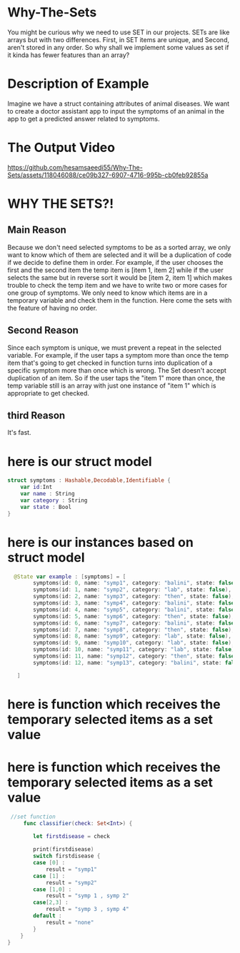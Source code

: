 # Why-The-Sets
You might be curious why we need to use SET in our projects. SETs are like arrays but with two differences. First, in SET items are unique, and Second, aren't stored in any order. So why shall we implement some values as set if it kinda has fewer features than an array?


# Description of Example 

Imagine we have a struct containing attributes of animal diseases. We want to create a doctor assistant app to input the symptoms of an animal in the app to get a predicted answer related to symptoms.

# The Output Video

https://github.com/hesamsaeedi55/Why-The-Sets/assets/118046088/ce09b327-6907-4716-995b-cb0feb92855a

# WHY THE SETS?!
 
## Main Reason

Because we don't need selected symptoms to be as a sorted array, we only want to know which of them are selected and it will be a duplication of code if we decide to define them in order. For example, if the user chooses the first and the second item the temp item is [item 1, item 2] while if the user selects the same but in reverse sort it would be [item 2, item 1] which makes trouble to check the temp item and we have to write two or more cases for one group of symptoms. We only need to know which items are in a temporary variable and check them in the function. Here come the sets with the feature of having no order.

## Second Reason

Since each symptom is unique, we must prevent a repeat in the selected variable. For example, if the user taps a symptom more than once the temp item that's going to get checked in function turns into duplication of a specific symptom more than once which is wrong. The Set doesn't accept duplication of an item. So if the user taps the "item 1" more than once, the temp variable still is an array with just one instance of "item 1" which is appropriate to get checked.

## third Reason

It's fast.



# here is our struct model 

```swift
struct symptoms : Hashable,Decodable,Identifiable {
    var id:Int
    var name : String
    var category : String
    var state : Bool
}
```
# here is our instances based on struct model 

```swift
  @State var example : [symptoms] = [
        symptoms(id: 0, name: "symp1", category: "balini", state: false),
        symptoms(id: 1, name: "symp2", category: "lab", state: false),
        symptoms(id: 2, name: "symp3", category: "then", state: false),
        symptoms(id: 3, name: "symp4", category: "balini", state: false),
        symptoms(id: 4, name: "symp5", category: "balini", state: false),
        symptoms(id: 5, name: "symp6", category: "then", state: false),
        symptoms(id: 6, name: "symp7", category: "balini", state: false),
        symptoms(id: 7, name: "symp8", category: "then", state: false),
        symptoms(id: 8, name: "symp9", category: "lab", state: false),
        symptoms(id: 9, name: "symp10", category: "lab", state: false),
        symptoms(id: 10, name: "symp11", category: "lab", state: false),
        symptoms(id: 11, name: "symp12", category: "then", state: false),
        symptoms(id: 12, name: "symp13", category: "balini", state: false)

   ]
```
# here is function which receives the temporary selected items as a set value


# here is function which receives the temporary selected items as a set value

```swift
 //set function
     func classifier(check: Set<Int>) {

        let firstdisease = check
        
        print(firstdisease)
        switch firstdisease {
        case [0] :
            result = "symp1"
        case [1] :
            result = "symp2"
        case [1,0] :
            result = "symp 1 , symp 2"
        case[2,3] :
            result = "symp 3 , symp 4"
        default :
            result = "none"
        }
    }
}
```
 

